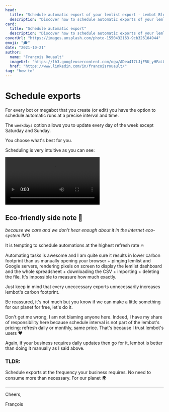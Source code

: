 ```yaml
---
head:
  title: "Schedule automatic export of your lemlist export - Lembot Blog"
  description: "Discover how to schedule automatic exports of your lemlist data at the frequency of your choice: daily, on weekdays, weekly or monthly."
card:
  title: "Schedule automatic export"
  description: "Discover how to schedule automatic exports of your lemlist data at the frequency of your choice: daily, on weekdays, weekly or monthly."
coverUrl: "https://images.unsplash.com/photo-1550432163-9cb326104944"
emoji: "🎓"
date: "2021-10-21"
author:
  name: "François Rouault"
  imageUrl: "https://lh3.googleusercontent.com/ogw/ADea4I7LJjF5U_yHFaLQIoNCysLkiEHPLHnWKxj0i1SadVY=s32-c-mo"
  href: "https://www.linkedin.com/in/francoisrouault/"
tag: "how to"
---
```


# Schedule exports

For every bot or megabot that you create (or edit) you have the option to schedule automatic runs at a precise interval and time.

The `weekdays` option allows you to update every day of the week except Saturday and Sunday.

You choose what's best for you.

Scheduling is very intuitive as you can see:

![schedule export](https://user-images.githubusercontent.com/2499356/152033150-a31d877a-1b0d-43ec-abfe-efd47490f7da.mp4)

## Eco-friendly side note 🌳

_because we care and we don't hear enough about it in the internet eco-system IMO_

It is tempting to schedule automations at the highest refresh rate 🔥

Automating tasks is awesome and I am quite sure it results in lower carbon footprint than us manually opening your browser + pinging lemlist and Google servers, rendering pixels on screen to display the lemlist dashboard and the whole spreadsheet + downloading the CSV + importing + deleting the file. It's impossible to measure how much exactly.

Just keep in mind that every uneccessary exports unnecessarily increases lembot's carbon footprint.

Be reassured, it's not much but you know if we can make a little something for our planet for free, let's do it.

Don't get me wrong, I am not blaming anyone here. Indeed, I have my share of responsibility here because schedule interval is not part of the lembot's pricing: refresh daily or monthly, same price. That's because I trust lembot's users ❤️

Again, if your business requires daily updates then go for it, lembot is better than doing it manually as I said above.

### TLDR:

Schedule exports at the frequency your business requires. No need to consume more than necessary. For our planet 🌍

---

Cheers,

François

